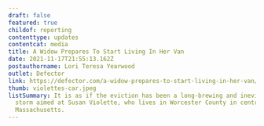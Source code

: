 ```yaml
---
draft: false
featured: true
childof: reporting
contenttype: updates
contentcat: media
title: A Widow Prepares To Start Living In Her Van
date: 2021-11-17T21:55:13.162Z
postauthorname: Lori Teresa Yearwood
outlet: Defector
link: https://defector.com/a-widow-prepares-to-start-living-in-her-van/
thumb: violettes-car.jpeg
listSummary: It is as if the eviction has been a long-brewing and inevitable
  storm aimed at Susan Violette, who lives in Worcester County in central
  Massachusetts.
---
```

